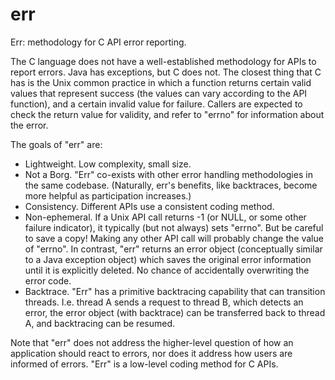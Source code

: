# err
Err: methodology for C API error reporting.

The C language does not have a well-established methodology for
APIs to report errors.
Java has exceptions, but C does not.
The closest thing that C has is the Unix common practice in which a
function returns certain valid values that represent success
(the values can vary according to the API function),
and a certain invalid value for failure.
Callers are expected to check the return value for validity,
and refer to "errno" for information about the error.

The goals of "err" are:
* Lightweight.
Low complexity, small size.
* Not a Borg.
"Err" co-exists with other error handling methodologies in the same codebase.
(Naturally, err's benefits, like backtraces,
become more helpful as participation increases.)
* Consistency.
Different APIs use a consistent coding method.
* Non-ephemeral.
If a Unix API call returns -1 (or NULL, or some other failure indicator),
it typically (but not always) sets "errno".
But be careful to save a copy!
Making any other API call will probably change the value of  "errno".
In contrast, "err" returns an error object
(conceptually similar to a Java exception object)
which saves the original error information until it is explicitly deleted.
No chance of accidentally overwriting the error code.
* Backtrace.
"Err" has a primitive backtracing capability that can transition threads.
I.e. thread A sends a request to thread B, which detects an error,
the error object (with backtrace) can be transferred back to thread A,
and backtracing can be resumed.

Note that "err" does not address the higher-level question of how an
application should react to errors,
nor does it address how users are informed of errors.
"Err" is a low-level coding method for C APIs.
